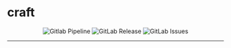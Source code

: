 <!-- This file is safe to edit. Once it exists it will not be overwritten. -->

# craft <!-- omit in toc -->

<p align="center">
  <img alt="Gitlab Pipeline" src="https://img.shields.io/gitlab/pipeline-status/kilianpaquier%2Fcraft?gitlab_url=https%3A%2F%2Fgithub.com&branch=main&style=for-the-badge">
  <img alt="GitLab Release" src="https://img.shields.io/gitlab/v/release/kilianpaquier%2Fcraft?gitlab_url=https%3A%2F%2Fgithub.com&include_prereleases&sort=semver&style=for-the-badge">
  <img alt="GitLab Issues" src="https://img.shields.io/gitlab/issues/open/kilianpaquier%2Fcraft?gitlab_url=https%3A%2F%2Fgithub.com&style=for-the-badge">
</p>

---